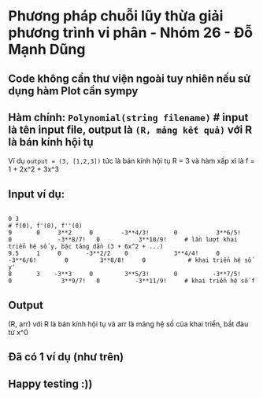 # Phương pháp chuỗi lũy thừa giải phương trình vi phân - Nhóm 26 - Đỗ Mạnh Dũng

## Code không cần thư viện ngoài tuy nhiên nếu sử dụng hàm Plot cần sympy

## Hàm chính: `Polynomial(string filename)`  # input là tên input file, output là `(R, mảng kết quả)` với R là bán kính hội tụ
Ví dụ `output = (3, [1,2,3])` tức là bán kính hội tụ R = 3 và hàm xấp xỉ là f = 1 + 2x^2 + 3x^3
## Input ví dụ:

```

0 3                                                                                                                     # f(0), f'(0), f''(0)
9       0     3**2     0        -3**4/3!       0           3**6/5!    0             -3**8/7!   0           3**10/9!     # lần lượt khai triển hệ số y, bậc tăng dần (3 + 6x^2 + ...)
9.5     1     0       -3**2/2    0             3**4/4!     0         -3**6/6!        0         3**8/8!     0            # khai triển hệ số y'
8       3    -3**3     0         3**5/3!       0          -3**7/5!    0              3**9/7!   0          -3**11/9!     # khai triển hệ số f

```
## Output
(R, arr) với R là bán kính hội tụ và arr là mảng hệ số của khai triển, bắt đàu từ x^0
## Đã có 1 ví dụ (như trên)
## Happy testing :))
